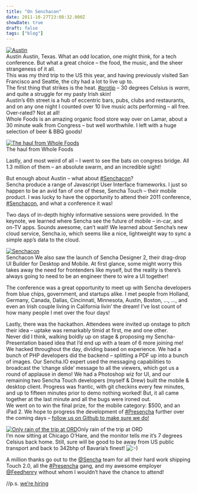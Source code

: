 ```yaml
---
title: "On Senchacon"
date: 2011-10-27T23:08:32.000Z
showDate: true
draft: false
tags: ["blog"]
---
```



<span class="wp-caption alignright" id="attachment_61" style="width: 160px">[![](http://res.cloudinary.com/cianclarke/image/upload/c_crop,h_1936,w_1936,x_0,y_328/h_150,w_150/v1382804340/IMG_0161-e1319756629314_kzochs.jpg "Austin")](http://cianclarke.com/blog/wp-content/uploads/2011/10/IMG_0161.jpg)  
Austin
</span>
Austin, Texas. What an odd location, one might think, for a tech conference. But what a great choice – the food, the music, and the sheer strangeness of it all.  
 This was my third trip to the US this year, and having previously visited San Francisco and Seattle, the city had a lot to live up to.  
 The first thing that strikes is the heat. [#protip](http://www.trendy.ie/#protip) – 30 degrees Celsius is *warm*, and quite a struggle for my pasty Irish skin!  
 Austin’s 6th street is a hub of eccentric bars, pubs, clubs and restaurants, and on any one night I counted over 10 live music acts performing – all free. Over-rated? Not at all!  
 Whole Foods is an amazing organic food store way over on Lamar, about a 30 minute walk from Congress – but well worthwhile. I left with a huge selection of beer & BBQ goods!

<span class="wp-caption alignright" id="attachment_63" style="width: 160px">[![](http://res.cloudinary.com/cianclarke/image/upload/c_crop,h_612,w_612,x_0,y_0/h_150,w_150/v1382804337/IMG_0165_qqjtw1.jpg "The haul from Whole Foods ")](http://res.cloudinary.com/cianclarke/image/upload/v1382804337/IMG_0165_qqjtw1.jpg)  
The haul from Whole Foods
</span>

Lastly, and most weird of all – I went to see the bats on congress bridge. All 1.3 million of them – an absolute swarm, and an incredible sight!

But enough about Austin – what about [#Senchacon](http://www.trendy.ie/#SenchaCon)?  
 Sencha produce a range of Javascript User Interface frameworks. I just so happen to be an avid fan of one of these, Sencha Touch – their mobile product. I was lucky to have the opportunity to attend their 2011 conference, [#Senchacon](http://www.trendy.ie/#SenchaCon), and what a conference it was!

Two days of in-depth highly informative sessions were provided. In the keynote, we learned where Sencha see the future of mobile – in-car, and on-TV apps. Sounds awesome, can’t wait! We learned about Sencha’s new cloud service, Sencha.io, which seems like a nice, lightweight way to sync a simple app’s data to the cloud.

<span class="wp-caption alignright" id="attachment_62" style="width: 160px">[![](http://res.cloudinary.com/cianclarke/image/upload/c_crop,h_1936,w_1936,x_328,y_0/h_150,w_150/v1382804338/IMG_0150_o4ebwn.jpg "Senchacon")](http://res.cloudinary.com/cianclarke/image/upload/v1382804338/IMG_0150_o4ebwn.jpg)  
Senchacon
</span>
We also saw the launch of Sencha Designer 2, their drag-drop UI Builder for Desktop and Mobile. At first glance, some might worry this takes away the need for frontenders like myself, but the reality is there’s always going to need to be an engineer there to wire a UI together!

The conference was a great opportunity to meet up with Sencha developers from blue chips, government, and startups alike. I met people from Holland, Germany, Canada, Dallas, Cincinnati, Minnesota, Austin, Boston, …, …, and even an Irish couple living in California livin’ the dream! I’ve lost count of how many people I met over the four days!

Lastly, there was the hackathon. Attendees were invited up onstage to pitch their idea – uptake was remarkably timid at first, me and one other.  
 Never did I think, walking boldly up on stage & proposing my Sencha-Presentation based idea that I’d end up with a team of 6 more joining me!  
 We hacked throughout the day, dividing based on experience. We had a bunch of PHP developers did the backend – splitting a PDF up into a bunch of images. Our Sencha.IO expert used the messaging capabilities to broadcast the ‘change slide’ message to all the viewers, which got us a round of applause in demo! We had a Photoshop wiz for UI, and our remaining two Sencha Touch developers (myself & Drew) built the mobile & desktop client. Progress was frantic, with git checkins every few minutes, and up to fifteen minutes prior to demo nothing worked! But, it all came together at the last minute and all the bugs were ironed out.  
 We went on to win the final prize, for the mobile category: $500, and an iPad 2. We hope to progress the development of [#Presencha](http://www.trendy.ie/#presencha) further over the coming days – [follow us on Github to make sure we do!](http://www.github.com/cianclarke/Presencha)

<span class="wp-caption alignright" id="attachment_64" style="width: 310px">[![](http://res.cloudinary.com/cianclarke/image/upload/h_224,w_300/v1382804335/IMG_0166_gilzdz.jpg "Only rain of the trip at ORD")](http://res.cloudinary.com/cianclarke/image/upload/v1382804335/IMG_0166_gilzdz.jpg)Only rain of the trip at ORD
</span>  
I’m now sitting at Chicago O’Hare, and the monitor tells me it’s 7 degrees Celsius back home. Still, sure will be good to be away from US public transport and back to 342bhp of Bavaria’s finest! ![:-)](http://cianclarke.com/blog/wp-includes/images/smilies/icon_smile.gif)

A million thanks go out to the [@Sencha](http://www.twitter.com/sencha) team for all their hard work shipping Touch 2.0, all the [#Presencha](http://www.trendy.ie/#presencha) gang, and my awesome employer [@Feedhenry](http://www.twitter.com/feedhenry) without whom I wouldn’t have the chance to attend!

//p.s. [we’re hiring](http://feedhenry.com/about-feedhenry/careers/)




